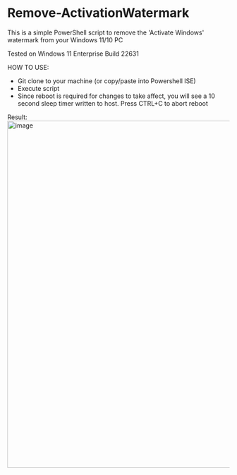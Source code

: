 # Remove-ActivationWatermark
This is a simple PowerShell script to remove the 'Activate Windows' watermark from your Windows 11/10 PC

Tested on Windows 11 Enterprise Build 22631

HOW TO USE:
- Git clone to your machine (or copy/paste into Powershell ISE)
- Execute script
- Since reboot is required for changes to take affect, you will see a 10 second sleep timer written to host. Press CTRL+C to abort reboot


Result:
<img width="788" alt="image" src="https://github.com/paulpierce34/Remove-ActivationWatermark/assets/33561650/8aa8c0eb-f7df-46a8-a7ec-d0a5f3455785">
